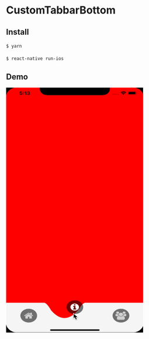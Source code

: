 # CustomTabbarBottom

## Install

```bash
$ yarn

$ react-native run-ios
```

## Demo

<img src="./demo.gif" height="667" width="375" />
